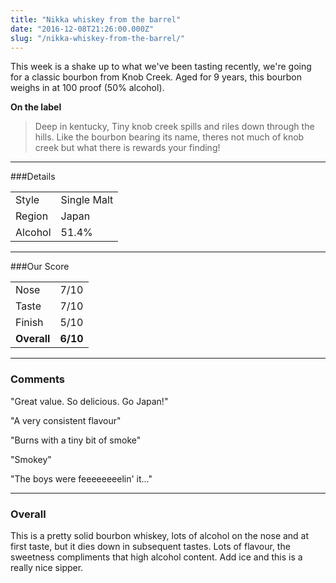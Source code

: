 ```yaml
---
title: "Nikka whiskey from the barrel"
date: "2016-12-08T21:26:00.000Z"
slug: "/nikka-whiskey-from-the-barrel/"
---
```

This week is a shake up to what we've been tasting recently, we're going for a classic bourbon from Knob Creek.
Aged for 9 years, this bourbon weighs in at 100 proof (50% alcohol).

**On the label**
> Deep in kentucky, Tiny knob creek spills and riles down through the hills. Like the bourbon bearing its name, theres not much of knob creek but what there is rewards your finding! 

---

###Details
<table>  
<tr>  
<td class="grey">Style</td><td>Single Malt</td>  
</tr>  
<tr>  
<td class="grey">Region</td><td>Japan</td>  
</tr>  
<tr>  
<td class="grey">Alcohol</td><td>51.4%</td>  
</tr>  
</table>


---

###Our Score
<table class="score-table">  
<tr>  
<td class="grey">Nose</td><td>7/10</td>  
</tr>  
<tr>  
<td class="grey">Taste</td><td>7/10</td>  
</tr>  
<tr>  
<td class="grey">Finish</td><td>5/10</td>  
</tr>  
<tr>  
<td class="grey"><strong>Overall</strong></td><td><strong>6/10</strong></td>  
</tr>  
</table>

---

### Comments
"Great value. So delicious. Go Japan!"

"A very consistent flavour"

"Burns with a tiny bit of smoke"

"Smokey"

"The boys were feeeeeeeelin' it..."

---

### Overall

This is a pretty solid bourbon whiskey, lots of alcohol on the nose and at first taste, but it dies down in subsequent tastes. Lots of flavour, the sweetness compliments that high alcohol content. Add ice and this is a really nice sipper.
    